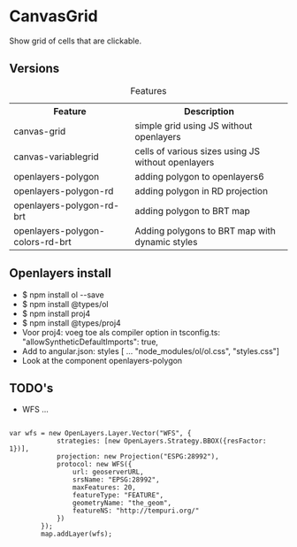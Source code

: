 # CanvasGrid

Show grid of cells that are clickable. 

## Versions

<table class="wikitable">
<caption>Features</caption>
<tbody>
<tr>
<th>Feature</th>
<th>Description</th>
</tr>
<tr>
<td>canvas-grid</td>
<td>simple grid using JS without openlayers</td>
</tr>
<tr>
<td>canvas-variablegrid</td>
<td>cells of various sizes using JS without openlayers</td>
</tr>
<tr>
<td>openlayers-polygon</td>
<td>adding polygon to openlayers6</td>
</tr>
<tr>
<td>openlayers-polygon-rd</td>
<td>adding polygon in RD projection</td>
</tr>
<tr>
<td>openlayers-polygon-rd-brt</td>
<td>adding polygon to BRT map</td>
</tr>
<tr>
<td>openlayers-polygon-colors-rd-brt</td>
<td>Adding polygons to BRT map with dynamic styles</td>
</tr>
</tbody>
</table>

## Openlayers install

*  $ npm install ol --save
*  $ npm install @types/ol
*  $ npm install proj4
*  $ npm install @types/proj4
*  Voor proj4: voeg toe als compiler option in tsconfig.ts:  "allowSyntheticDefaultImports": true,
*  Add to angular.json: styles [ ... "node_modules/ol/ol.css", "styles.css"]
*  Look at the component openlayers-polygon

## TODO's
* WFS ... 
<code>
var wfs = new OpenLayers.Layer.Vector("WFS", {
            strategies: [new OpenLayers.Strategy.BBOX({resFactor: 1})],
            projection: new Projection("ESPG:28992"),
            protocol: new WFS({
                url: geoserverURL,
                srsName: "EPSG:28992",                    
                maxFeatures: 20,
                featureType: "FEATURE",
                geometryName: "the_geom",   
                featureNS: "http://tempuri.org/"                   
            })              
        });
        map.addLayer(wfs);
</code>
